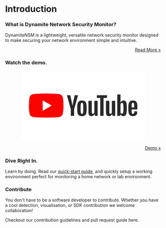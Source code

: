 # Introduction

### What is Dynamite Network Security Monitor?

DynamiteNSM is a lightweight, versatile network security monitor designed to make securing your network environment simple and intuitive.

<p style="text-align: right;">
    <a href="/about"> Read More »</a>
</p>

### Watch the demo.

<center>
    <img src="/data/img/youtube_placeholder.png">
</center>
<p style="text-align: right;">
    <a href="https://youtube.com"> Demo »</a>
</p>

### Dive Right In.

Learn by doing. Read our [quick-start guide](/guides/01_quick_start.md), and quickly setup a working environment perfect for 
monitoring a home network or lab environment.


### Contribute

You don't have to be a software developer to contribute. 
Whether you have a cool detection, visualisation, or SDK contribution we welcome collaboration!

Checkout our contribution guidelines and pull request guide here.